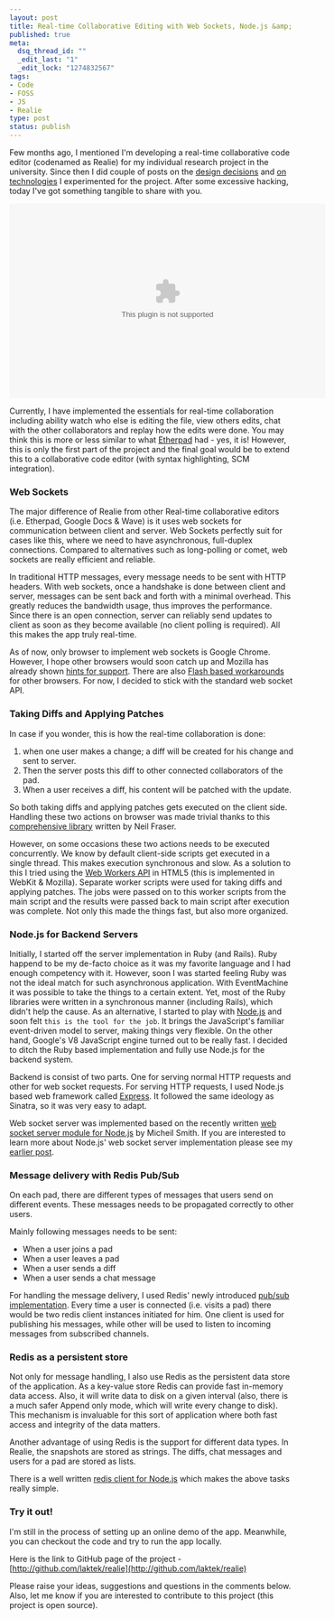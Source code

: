```yaml
--- 
layout: post
title: Real-time Collaborative Editing with Web Sockets, Node.js &amp; Redis
published: true
meta: 
  dsq_thread_id: ""
  _edit_last: "1"
  _edit_lock: "1274832567"
tags: 
- Code
- FOSS
- JS
- Realie
type: post
status: publish
---
```

Few months ago, I mentioned I'm developing a real-time collaborative code editor (codenamed as Realie) for my individual research project in the university. Since then I did couple of posts on the <a href="http://www.web2media.net/laktek/2010/02/11/realie-project-data-structure-storage/">design decisions</a> and <a href="http://www.web2media.net/laktek/2010/02/16/building-real-time-web-apps-with-rails3/">on technologies</a> I experimented for the project. After some excessive hacking, today I've got something tangible to share with you.

<object classid='clsid:d27cdb6e-ae6d-11cf-96b8-444553540000' codebase='http://download.macromedia.com/pub/shockwave/cabs/flash/swflash.cab#version=9,0,115,0' width='560' height='345'><param name='movie' value='http://screenr.com/Content/assets/screenr_1116090935.swf' /><param name='flashvars' value='i=73493' /><param name='allowFullScreen' value='true' /><embed src='http://screenr.com/Content/assets/screenr_1116090935.swf' flashvars='i=73493' allowFullScreen='true' width='560' height='345' pluginspage='http://www.macromedia.com/go/getflashplayer'></embed></object>

Currently, I have implemented the essentials for real-time collaboration including ability watch who else is editing the file, view others edits, chat with the other collaborators and replay how the edits were done. You may think this is more or less similar to what <a href="http://etherpad.com" target="_blank">Etherpad</a> had - yes, it is! However, this is only the first part of the project and the final goal would be to extend this to a collaborative code editor (with syntax highlighting, SCM integration).

<h3>Web Sockets</h3>

The major difference of Realie from other Real-time collaborative editors (i.e. Etherpad, Google Docs & Wave) is it uses web sockets for communication between client and server. Web Sockets perfectly suit for cases like this, where we need to have asynchronous, full-duplex connections. Compared to alternatives such as long-polling or comet, web sockets are really efficient and reliable.

In traditional HTTP messages, every message needs to be sent with HTTP headers. With web sockets, once a handshake is done between client and server, messages can be sent back and forth with a minimal overhead. This greatly reduces the bandwidth usage, thus improves the performance. Since there is an open connection, server can reliably send updates to client as soon as they become available (no client polling is required). All this makes the app truly real-time.

As of now, only browser to implement web sockets is Google Chrome. However, I hope other browsers would soon catch up and Mozilla has already shown <a href="http://hacks.mozilla.org/2010/04/websockets-in-firefox/" target="_blank">hints for support</a>. There are also <a href="http://github.com/gimite/web-socket-js">Flash based workarounds</a> for other browsers. For now, I decided to stick with the standard web socket API.

<h3>Taking Diffs and Applying Patches</h3>

In case if you wonder, this is how the real-time collaboration is done:
<ol>
	<li> when one user makes a change; a diff will be created for his change and sent to server.</li>
	<li> Then the server posts this diff to other connected collaborators of the pad.</li>
	<li> When a user receives a diff, his content will be patched with the update.</li>
</ol>

So both taking diffs and applying patches gets executed on the client side. Handling these two actions on browser was made trivial thanks to this <a href="http://code.google.com/p/google-diff-match-patch/">comprehensive library</a> written by Neil Fraser.

However, on some occasions these two actions needs to be executed concurrently. We know by default client-side scripts get executed in a single thread. This makes execution synchronous and slow. As a solution to this I tried using the <a href="http://www.whatwg.org/specs/web-workers/current-work/" target="_blank">Web Workers API</a> in HTML5 (this is implemented in WebKit & Mozilla). Separate worker scripts were used for taking diffs and applying patches. The jobs were passed on to this worker scripts from the main script and the results were passed back to main script after execution was complete. Not only this made the things fast, but also more organized.

<h3>Node.js for Backend Servers</h3>

Initially, I started off the server implementation in Ruby (and Rails). Ruby happend to be my de-facto choice as it was my favorite language and I had enough competency with it. However, soon I was started feeling Ruby was not the ideal match for such asynchronous application. With EventMachine it was possible to take the things to a certain extent. Yet, most of the Ruby libraries were written in a synchronous manner (including Rails), which didn't help the cause. As an alternative, I started to play with <a href="http://nodejs.org">Node.js</a> and soon felt `this is the tool for the job`. It brings the JavaScript's familiar event-driven model to server, making things very flexible. On the other hand, Google's V8 JavaScript engine turned out to be really fast. I decided to ditch the Ruby based implementation and  fully use Node.js for the backend system.

Backend is consist of two parts. One for serving normal HTTP requests and other for web socket requests. For serving HTTP requests, I used Node.js based web framework called <a href="http://expressjs.com" target="_blank">Express</a>. It followed the same ideology as Sinatra, so it was very easy to adapt.

Web socket server was implemented based on the recently written <a href="http://github.com/miksago/node-websocket-server" target="_blank">web socket server module for Node.js</a> by Micheil Smith. If you are interested to learn more about Node.js' web socket server implementation please see my <a href="http://www.web2media.net/laktek/2010/05/04/implementing-web-socket-servers-with-node-js/">earlier post</a>.

<h3>Message delivery with Redis Pub/Sub</h3>

On each pad, there are different types of messages that users send on different events. These messages needs to be propagated correctly to other users.

Mainly following messages needs to be sent:
<ul>
	<li>When a user joins a pad</li>
	<li>When a user leaves a pad</li>
	<li>When a user sends a diff</li>
	<li>When a user sends a chat message</li>
</ul>

For handling the message delivery, I used Redis' newly introduced <a href="http://code.google.com/p/redis/wiki/PublishSubscribe" target="_blank">pub/sub implementation</a>. Every time a user is connected (i.e. visits a pad) there would be two redis client instances initiated for him. One client is used for publishing his messages, while other will be used to listen to incoming messages from subscribed channels.

<h3>Redis as a persistent store</h3>

Not only for message handling, I also use Redis as the persistent data store of the application. As a key-value store Redis can provide fast in-memory data access. Also, it will write data to disk on a given interval (also, there is a much safer Append only mode, which will write every change to disk). This mechanism is invaluable for this sort of application where both fast access and integrity of the data matters.

Another advantage of using Redis is the support for different data types. In Realie, the snapshots are stored as strings. The diffs, chat messages and users for a pad are stored as lists.

There is a well written <a href="http://github.com/fictorial/redis-node-client" target="_blank">redis client for Node.js</a> which makes the above tasks really simple.

<h3>Try it out!</h3>

I'm still in the process of setting up an online demo of the app. Meanwhile, you can checkout the code and try to run the app locally.

Here is the link to GitHub page of the project - [http://github.com/laktek/realie](http://github.com/laktek/realie)

Please raise your ideas, suggestions and questions in the comments below. Also, let me know if you are interested to contribute to this project (this project is open source).
